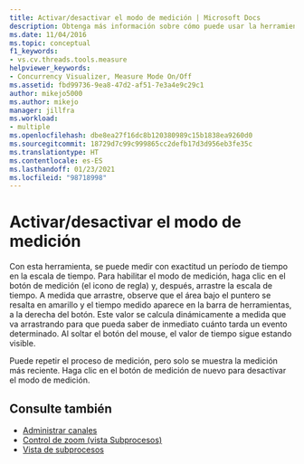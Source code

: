 ```yaml
---
title: Activar/desactivar el modo de medición | Microsoft Docs
description: Obtenga más información sobre cómo puede usar la herramienta de activación y desactivación del modo de medición para medir con precisión un período en la escala de tiempo.
ms.date: 11/04/2016
ms.topic: conceptual
f1_keywords:
- vs.cv.threads.tools.measure
helpviewer_keywords:
- Concurrency Visualizer, Measure Mode On/Off
ms.assetid: fbd99736-9ea8-47d2-af51-7e3a4e9c29c1
author: mikejo5000
ms.author: mikejo
manager: jillfra
ms.workload:
- multiple
ms.openlocfilehash: dbe8ea27f16dc8b120380989c15b1838ea9260d0
ms.sourcegitcommit: 18729d7c99c999865cc2defb17d3d956eb3fe35c
ms.translationtype: HT
ms.contentlocale: es-ES
ms.lasthandoff: 01/23/2021
ms.locfileid: "98718998"
---
```

# <a name="measure-mode-onoff"></a>Activar/desactivar el modo de medición
Con esta herramienta, se puede medir con exactitud un período de tiempo en la escala de tiempo. Para habilitar el modo de medición, haga clic en el botón de medición (el icono de regla) y, después, arrastre la escala de tiempo. A medida que arrastre, observe que el área bajo el puntero se resalta en amarillo y el tiempo medido aparece en la barra de herramientas, a la derecha del botón. Este valor se calcula dinámicamente a medida que va arrastrando para que pueda saber de inmediato cuánto tarda un evento determinado. Al soltar el botón del mouse, el valor de tiempo sigue estando visible.

 Puede repetir el proceso de medición, pero solo se muestra la medición más reciente. Haga clic en el botón de medición de nuevo para desactivar el modo de medición.

## <a name="see-also"></a>Consulte también
- [Administrar canales](../profiling/manage-channels.md)
- [Control de zoom (vista Subprocesos)](../profiling/zoom-control-threads-view.md)
- [Vista de subprocesos](../profiling/threads-view-parallel-performance.md)